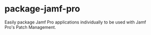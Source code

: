 # package-jamf-pro
Easily package Jamf Pro applications individually to be used with Jamf Pro's Patch Management.

